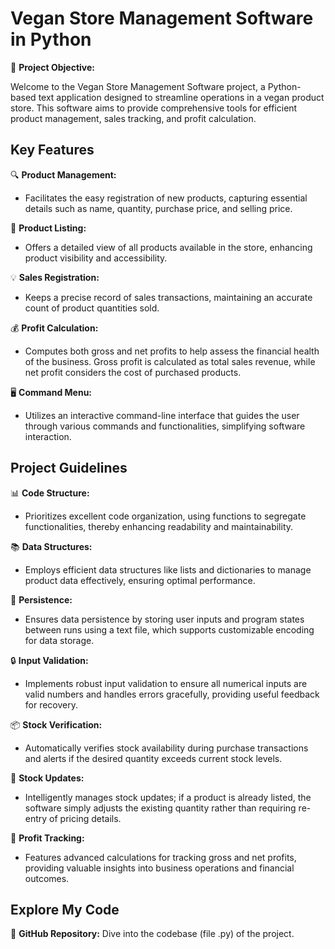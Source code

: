 
# Vegan Store Management Software in Python

🎯 **Project Objective:**

Welcome to the Vegan Store Management Software project, a Python-based text application designed to streamline operations in a vegan product store. This software aims to provide comprehensive tools for efficient product management, sales tracking, and profit calculation.

## Key Features

🔍 **Product Management:**
  - Facilitates the easy registration of new products, capturing essential details such as name, quantity, purchase price, and selling price.

🌟 **Product Listing:**
  - Offers a detailed view of all products available in the store, enhancing product visibility and accessibility.

💡 **Sales Registration:**
  - Keeps a precise record of sales transactions, maintaining an accurate count of product quantities sold.

💰 **Profit Calculation:**
  - Computes both gross and net profits to help assess the financial health of the business. Gross profit is calculated as total sales revenue, while net profit considers the cost of purchased products.

🖥️ **Command Menu:**
  - Utilizes an interactive command-line interface that guides the user through various commands and functionalities, simplifying software interaction.

## Project Guidelines

📊 **Code Structure:**
  - Prioritizes excellent code organization, using functions to segregate functionalities, thereby enhancing readability and maintainability.

📚 **Data Structures:**
  - Employs efficient data structures like lists and dictionaries to manage product data effectively, ensuring optimal performance.

💾 **Persistence:**
  - Ensures data persistence by storing user inputs and program states between runs using a text file, which supports customizable encoding for data storage.

🔒 **Input Validation:**
  - Implements robust input validation to ensure all numerical inputs are valid numbers and handles errors gracefully, providing useful feedback for recovery.

📦 **Stock Verification:**
  - Automatically verifies stock availability during purchase transactions and alerts if the desired quantity exceeds current stock levels.

🔄 **Stock Updates:**
  - Intelligently manages stock updates; if a product is already listed, the software simply adjusts the existing quantity rather than requiring re-entry of pricing details.

🧮 **Profit Tracking:**
  - Features advanced calculations for tracking gross and net profits, providing valuable insights into business operations and financial outcomes.

## Explore My Code

🔗 **GitHub Repository:** Dive into the codebase (file .py) of the project.

